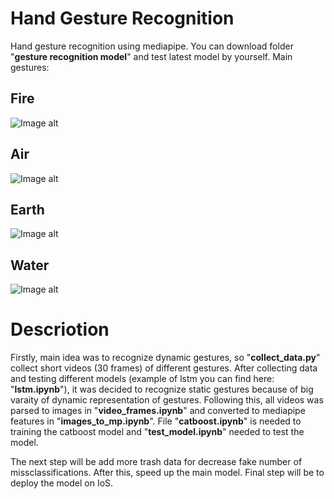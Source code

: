 # Hand Gesture Recognition

Hand gesture recognition using mediapipe. You can download folder "**gesture recognition model**" and test latest model by yourself. Main gestures:

## Fire
![Image alt](https://github.com/GargoDan/HandGestureRecognition/imgs/fire.jpg)

## Air
![Image alt](ttps://github.com/GargoDan/HandGestureRecognition/imgs/air.jpg)

## Earth
![Image alt](ttps://github.com/GargoDan/HandGestureRecognition/imgs/earth.jpg)

## Water
![Image alt](ttps://github.com/GargoDan/HandGestureRecognition/imgs/water.jpg)

# Descriotion
Firstly, main idea was to recognize dynamic gestures, so "**collect_data.py**" collect short videos (30 frames) of different gestures. After collecting data and testing different models (example of lstm you can find here: "**lstm.ipynb**"), it was decided to recognize static gestures because of big varaity of dynamic representation of gestures. Following this, all videos was parsed to images in "**video_frames.ipynb**" and converted to mediapipe features in "**images_to_mp.ipynb**". File "**catboost.ipynb**" is needed to training the catboost model and "**test_model.ipynb**" needed to test the model.

The next step will be add more trash data for decrease fake number of missclassifications. After this, speed up the main model. Final step will be to deploy the model on IoS.

